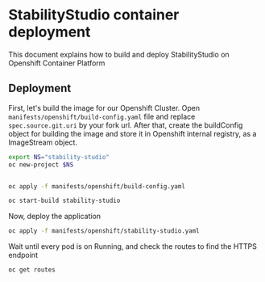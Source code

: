 # StabilityStudio container deployment
This document explains how to build and deploy StabilityStudio on Openshift
Container Platform


## Deployment
First, let's build the image for our Openshift Cluster. Open
`manifests/openshift/build-config.yaml` file and replace `spec.source.git.uri`
by your fork url. After that, create the buildConfig object for building the
image and store it in Openshift internal registry, as a ImageStream object.
```sh
export NS="stability-studio"
oc new-project $NS


oc apply -f manifests/openshift/build-config.yaml

oc start-build stability-studio
```

Now, deploy the application
```sh
oc apply -f manifests/openshift/stability-studio.yaml
```

Wait until every pod is on Running, and check the routes to find the HTTPS
endpoint

```sh
oc get routes
```
